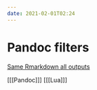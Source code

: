 ```yaml
---
date: 2021-02-01T02:24
---
```


# Pandoc filters

[Same Rmarkdown all outputs](https://jmablog.com/post/pandoc-filters/)

[[[Pandoc]]]
[[[Lua]]]

